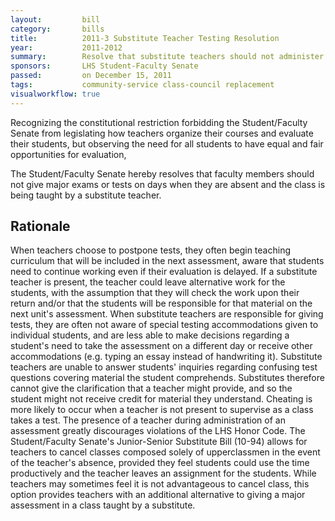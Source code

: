 ```yaml
---  
layout:         bill
category:       bills
title:          2011-3 Substitute Teacher Testing Resolution
year:           2011-2012
summary:        Resolve that substitute teachers should not administer tests.
sponsors:       LHS Student-Faculty Senate
passed:         on December 15, 2011
tags:           community-service class-council replacement
visualworkflow: true
---
```


Recognizing the constitutional restriction forbidding the Student/Faculty Senate from legislating how teachers organize their courses and evaluate their students, but observing the need for all students to have equal and fair opportunities for evaluation, 

The Student/Faculty Senate hereby resolves that faculty members should not give major exams or tests on days when they are absent and the class is being taught by a substitute teacher. 


Rationale
---------
When teachers choose to postpone tests, they often begin teaching curriculum that will be included in the next assessment, aware that students need to continue working even if their evaluation is delayed. If a substitute teacher is present, the teacher could leave alternative work for the students, with the assumption that they will check the work upon their return and/or that the students will be responsible for that material on the next unit's assessment.
When substitute teachers are responsible for giving tests, they are often not aware of special testing accommodations given to individual students, and are less able to make decisions regarding a student's need to take the assessment on a different day or receive other accommodations (e.g. typing an essay instead of handwriting it).
Substitute teachers are unable to answer students' inquiries regarding confusing test questions covering material the student comprehends. Substitutes therefore cannot give the clarification that a teacher might provide, and so the student might not receive credit for material they understand.
Cheating is more likely to occur when a teacher is not present to supervise as a class takes a test. The presence of a teacher during administration of an assessment greatly discourages violations of the LHS Honor Code.
The Student/Faculty Senate's Junior-Senior Substitute Bill (10-94) allows for teachers to cancel classes composed solely of upperclassmen in the event of the teacher's absence, provided they feel students could use the time productively and the teacher leaves an assignment for the students. While teachers may sometimes feel it is not advantageous to cancel class, this option provides teachers with an additional alternative to giving a major assessment in a class taught by a substitute.